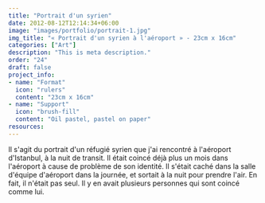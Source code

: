 ```yaml
---
title: "Portrait d'un syrien"
date: 2012-08-12T12:14:34+06:00
image: "images/portfolio/portrait-1.jpg"
img_title: "« Portrait d'un syrien à l'aéroport » - 23cm x 16cm"
categories: ["Art"]
description: "This is meta description."
order: "24"
draft: false
project_info:
- name: "Format"
  icon: "rulers"
  content: "23cm x 16cm"
- name: "Support"
  icon: "brush-fill"
  content: "Oil pastel, pastel on paper"
resources:
---
```

Il s'agit du portrait d'un réfugié syrien que j'ai rencontré à l'aéroport d'Istanbul, à la nuit de transit. Il était coincé déjà plus un mois dans l'aéroport à cause de problème de son identité. Il s'était caché dans la salle d'équipe d'aéroport dans la journée, et sortait à la nuit pour prendre l'air. En fait, il n'était pas seul. Il y en avait plusieurs personnes qui sont coincé comme lui.
